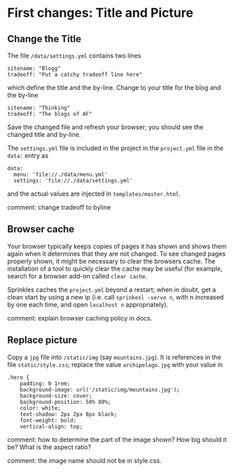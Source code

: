 # First changes: Title and Picture

## Change the Title

The file `/data/settings.yml` contains two lines

```
sitename: "Blogg"
tradeoff: "Put a catchy tradeoff line here"
```
which define the title and the by-line. Change to your title for the blog and the by-line 

```
sitename: "Thinking"
tradeoff: "The blogs of AF"
```
Save the changed file and refresh your browser; you should see the changed title and by-line.

The `settings.yml` file is included in the project in the `project.yml` file in the `data:` entry as 
```
data:
  menu: 'file://./data/menu.yml'
  settings: 'file://./data/settings.yml'
```

and the actual values are injected in `templates/master.html`.

comment: change tradeoff to byline

## Browser cache

Your browser typically keeps copies of pages it has shown and shows them again when it determines 
that they are not changed. To see changed pages properly shown, it might be necessary to clear the browsers cache.
The installation of a tool to quickly clear the cache may be useful (for example, search for a browser add-on
called `clear cache`. 

Sprinkles caches the `project.yml` beyond a restart; when in doubt, get a clean start by using a new ip (i.e. call `sprinkesl -serve n`, with n increased by one each time,
and open `localhost n` appropriately).

comment: explain browser caching policy in docs.

## Replace picture

Copy a `jpg` file into `/static/img` (say `mountains.jpg`). It is references in the file `static/style.css`; 
replace the value `archipelago.jpg` with your value in 
```
.hero {
    padding: 0 1rem;
    background-image: url('/static/img/mountains.jpg');
    background-size: cover;
    background-position: 50% 80%;
    color: white;
    text-shadow: 2px 2px 8px black;
    font-weight: bold;
    vertical-align: top;
```

comment: how to determine the part of the image shown? How big should it be? What is the aspect ratio?
 
comment: the image name should not be in style.css.
